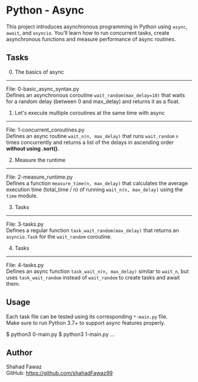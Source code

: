 # Python - Async

This project introduces asynchronous programming in Python using `async`, `await`, and `asyncio`. 
You’ll learn how to run concurrent tasks, create asynchronous functions and measure performance of async routines.

## Tasks

0. The basics of async  
-----------------------
File: 0-basic_async_syntax.py  
Defines an asynchronous coroutine `wait_random(max_delay=10)` that waits for a random delay 
(between 0 and max_delay) and returns it as a float.

1. Let's execute multiple coroutines at the same time with async  
-----------------------------------------------------------------
File: 1-concurrent_coroutines.py  
Defines an async routine `wait_n(n, max_delay)` that runs `wait_random` `n` times concurrently 
and returns a list of the delays in ascending order **without using .sort()**.

2. Measure the runtime  
-----------------------
File: 2-measure_runtime.py  
Defines a function `measure_time(n, max_delay)` that calculates the average execution time 
(total_time / n) of running `wait_n(n, max_delay)` using the `time` module.

3. Tasks  
--------
File: 3-tasks.py  
Defines a regular function `task_wait_random(max_delay)` that returns an `asyncio.Task` 
for the `wait_random` coroutine.

4. Tasks  
--------
File: 4-tasks.py  
Defines an async function `task_wait_n(n, max_delay)` similar to `wait_n`, 
but uses `task_wait_random` instead of `wait_random` to create tasks and await them.

## Usage

Each task file can be tested using its corresponding `*-main.py` file.  
Make sure to run Python 3.7+ to support async features properly.

$ python3 0-main.py
$ python3 1-main.py
...

## Author

Shahad Fawaz  
GitHub: https://github.com/shahadFawaz99

